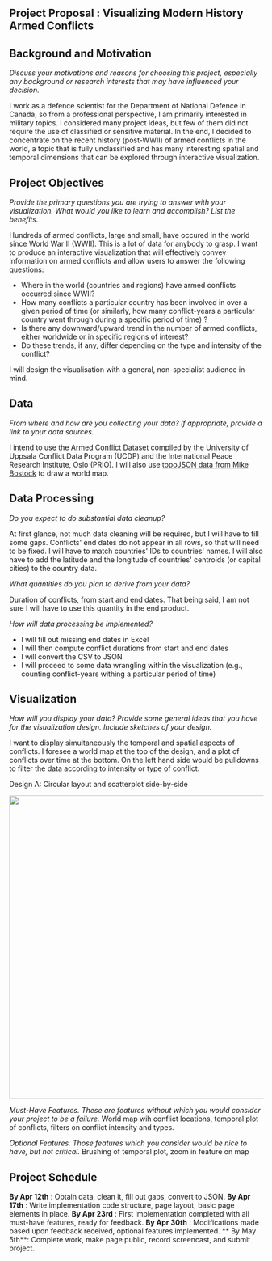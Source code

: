 **Project Proposal : Visualizing Modern History Armed Conflicts**
-----------------------------

**Background and Motivation**
-----------------------------
*Discuss your motivations and reasons for choosing this project, especially any background or research interests that may have influenced your decision.*

I work as a defence scientist for the Department of National Defence in Canada, so from a professional perspective, I am primarily interested in  military topics. I considered many project ideas, but few of them did not require the use of classified or sensitive material.  In the end, I decided to concentrate on the recent history (post-WWII) of armed conflicts in the world, a topic that is fully unclassified and has many interesting spatial and temporal dimensions that can be explored through interactive visualization.


**Project Objectives**
---------------------
*Provide the primary questions you are trying to answer with your visualization. What would you like to learn and accomplish? List the benefits.*

Hundreds of armed conflicts, large and small, have occured in the world since World War II (WWII).  This is a lot of data for anybody to grasp.  I want to produce an interactive visualization that will effectively convey information on armed conflicts and allow users to answer the following questions:
* Where in the world (countries and regions) have armed conflicts occurred since WWII?
* How many conflicts a particular country has been involved in over a given period of time (or similarly, how many conflict-years a particular country went through during a specific period of time) ?
* Is there any downward/upward trend in the number of armed conflicts, either  worldwide or in specific regions of interest?
* Do these trends, if any, differ depending on the type and intensity of the conflict?

I will design the visualisation with a general, non-specialist audience in mind. 

**Data**
---------
*From where and how are you collecting your data? If appropriate, provide a link to your data sources.*

I intend to use the [Armed Conflict Dataset](http://www.pcr.uu.se/research/ucdp/datasets/ucdp_prio_armed_conflict_dataset/) compiled by the University of Uppsala Conflict Data Program (UCDP) and the International Peace Research Institute, Oslo (PRIO).  I will also use [topoJSON data from Mike Bostock](https://github.com/mbostock/topojson/tree/master/examples) to draw a world map.

**Data Processing**
-------------------
*Do you expect to do substantial data cleanup?*

At first glance, not much data cleaning will be required, but I will have to fill some gaps.  Conflicts' end dates do not appear in all rows, so that will need to be fixed.  I will have to match countries' IDs to countries' names.  I will also have to add the latitude and the longitude of countries' centroids (or capital cities) to the country data.

*What quantities do you plan to derive from your data?*

Duration of conflicts, from start and end dates.  That being said, I am not sure I will have to use this quantity in the end product.

*How will data processing be implemented?*

* I will fill out missing end dates in Excel
* I will then compute conflict durations from start and end dates
* I will convert the CSV to JSON
* I will proceed to some data wrangling within the visualization (e.g., counting conflict-years withing a particular period of time) 


**Visualization**
------------------
*How will you display your data? Provide some general ideas that you have for the visualization design. Include sketches of your design.*

I want to display simultaneously the temporal and spatial aspects of conflicts.  I foresee a world map at the top of the design, and a plot of conflicts over time at the bottom.  On the left hand side would be pulldowns to filter the data according to intensity or type of conflict.  


Design A: Circular layout and scatterplot side-by-side 
<p align="center"><img src="design/designA.jpg" width="600"/></p>


*Must-Have Features. These are features without which you would consider your project to be a failure.*
World map wih conflict locations, temporal plot of conflicts, filters on conflict intensity and types.

*Optional Features. Those features which you consider would be nice to have, but not critical.*
Brushing of temporal plot, zoom in feature on map


**Project Schedule**
-------------------
**By Apr 12th** : Obtain data, clean it, fill out gaps, convert to JSON.
**By Apr 17th** : Write implementation code structure, page layout, basic page elements in place.
**By Apr 23rd** : First implementation completed with all must-have features, ready for feedback.
**By Apr 30th** : Modifications made based upon feedback received, optional features implemented.
** By May 5th**:  Complete work, make page public, record screencast, and submit project.